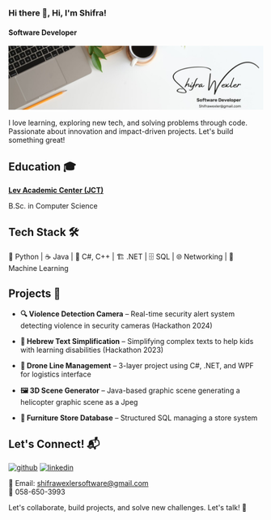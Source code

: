 ### Hi there 👋, Hi, I'm Shifra!
#### Software Developer
![Software Developer](https://github.com/shifrawexler/shifrawexler/blob/main/linked%20in%20banner.jpg)

I love learning, exploring new tech, and solving problems through code. Passionate about innovation and impact-driven projects. Let's build something great!



## Education 🎓

[**Lev Academic Center (JCT)**](https://www.jct.ac.il/en)

B.Sc. in Computer Science

## Tech Stack 🛠️

🐍 Python | ☕ Java | 🔣 C#, C++ | 🏗️ .NET | 🗄️ SQL | 🌐 Networking | 🤖 Machine Learning

## Projects 🚀

- **🔍 Violence Detection Camera** – Real-time security alert system detecting violence in security cameras (Hackathon 2024)

- **📖 Hebrew Text Simplification** – Simplifying complex texts to help kids with learning disabilities (Hackathon 2023)

- **🚁 Drone Line Management** – 3-layer project using C#, .NET, and WPF for logistics interface

- **🖼️ 3D Scene Generator** – Java-based graphic scene generating a helicopter graphic scene as a Jpeg

- **🏢 Furniture Store Database** – Structured SQL managing a store system

## Let's Connect! 📬

[<img src='https://cdn.jsdelivr.net/npm/simple-icons@3.0.1/icons/github.svg' alt='github' height='40'>](https://github.com/shifrawexler)  [<img src='https://cdn.jsdelivr.net/npm/simple-icons@3.0.1/icons/linkedin.svg' alt='linkedin' height='40'>](https://www.linkedin.com/in/shifra-wexler/)  

📧 Email: [shifrawexlersoftware@gmail.com](mailto:shifrawexler@gmail.com)  
📱 058-650-3993  

Let's collaborate, build projects, and solve new challenges. Let's talk! 🚀

